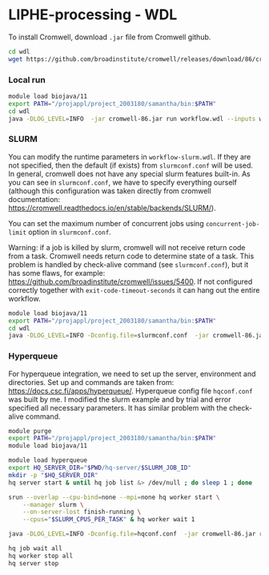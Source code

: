 # LIPHE-processing - WDL

To install Cromwell, download `.jar` file from Cromwell github.
```bash
cd wdl
wget https://github.com/broadinstitute/cromwell/releases/download/86/cromwell-86.jar
```

### Local run
```bash
module load biojava/11
export PATH="/projappl/project_2003180/samantha/bin:$PATH"
cd wdl
java -DLOG_LEVEL=INFO  -jar cromwell-86.jar run workflow.wdl --inputs workflow-input.json --options options.json
```

### SLURM
You can modify the runtime parameters in `workflow-slurm.wdl`. If they are not specified, then the default (if exists) from `slurmconf.conf` will be used. In general, cromwell does not have any special slurm features built-in. As you can see in `slurmconf.conf`, we have to specify everything ourself (although this configuration was taken directly from cromwell documentation: https://cromwell.readthedocs.io/en/stable/backends/SLURM/).

You can set the maximum number of concurrent jobs using `concurrent-job-limit` option in `slurmconf.conf`.

Warning: if a job is killed by slurm, cromwell will not receive return code from a task. Cromwell needs return code to determine state of a task. This problem is handled by check-alive command (see `slurmconf.conf`), but it has some flaws, for example: https://github.com/broadinstitute/cromwell/issues/5400. If not configured correctly together with `exit-code-timeout-seconds` it can hang out the entire workflow.

```bash
module load biojava/11
export PATH="/projappl/project_2003180/samantha/bin:$PATH"
cd wdl
java -DLOG_LEVEL=INFO -Dconfig.file=slurmconf.conf  -jar cromwell-86.jar run workflow-slurm.wdl --inputs workflow-input.json --options options.json
```

### Hyperqueue
For hyperqueue integration, we need to set up the server, environment and directories. Set up and commands are taken from: https://docs.csc.fi/apps/hyperqueue/. Hyperqueue config file `hqconf.conf` was built by me. I modified the slurm example and by trial and error specified all necessary parameters. It has similar problem with the check-alive command.
```bash
module purge
export PATH="/projappl/project_2003180/samantha/bin:$PATH"
module load biojava/11

module load hyperqueue
export HQ_SERVER_DIR="$PWD/hq-server/$SLURM_JOB_ID"
mkdir -p "$HQ_SERVER_DIR"
hq server start & until hq job list &> /dev/null ; do sleep 1 ; done

srun --overlap --cpu-bind=none --mpi=none hq worker start \
    --manager slurm \
    --on-server-lost finish-running \
    --cpus="$SLURM_CPUS_PER_TASK" & hq worker wait 1

java -DLOG_LEVEL=INFO -Dconfig.file=hqconf.conf  -jar cromwell-86.jar run workflow-slurm.wdl --inputs workflow-input.json --options options.json

hq job wait all
hq worker stop all
hq server stop
```